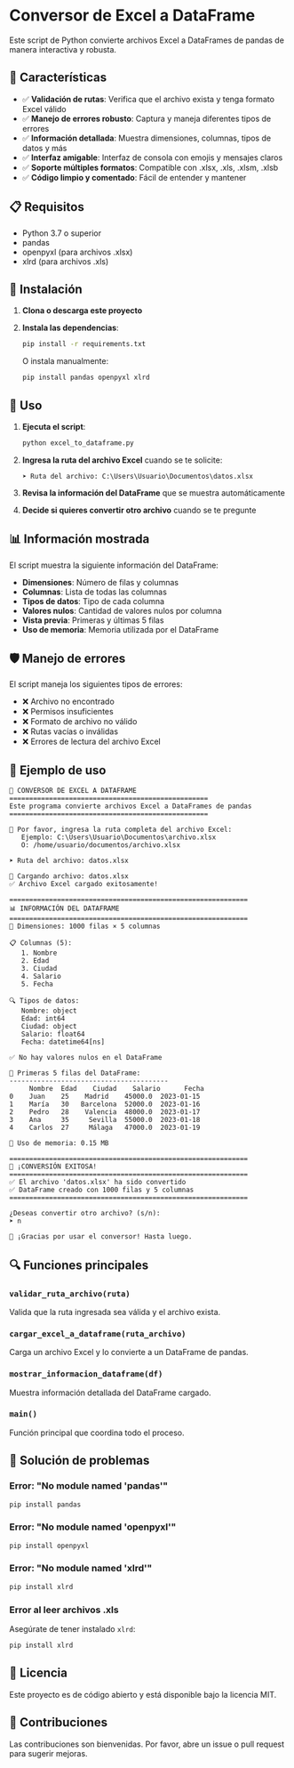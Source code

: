 # Conversor de Excel a DataFrame

Este script de Python convierte archivos Excel a DataFrames de pandas de manera interactiva y robusta.

## 🚀 Características

- ✅ **Validación de rutas**: Verifica que el archivo exista y tenga formato Excel válido
- ✅ **Manejo de errores robusto**: Captura y maneja diferentes tipos de errores
- ✅ **Información detallada**: Muestra dimensiones, columnas, tipos de datos y más
- ✅ **Interfaz amigable**: Interfaz de consola con emojis y mensajes claros
- ✅ **Soporte múltiples formatos**: Compatible con .xlsx, .xls, .xlsm, .xlsb
- ✅ **Código limpio y comentado**: Fácil de entender y mantener

## 📋 Requisitos

- Python 3.7 o superior
- pandas
- openpyxl (para archivos .xlsx)
- xlrd (para archivos .xls)

## 🔧 Instalación

1. **Clona o descarga este proyecto**

2. **Instala las dependencias**:
   ```bash
   pip install -r requirements.txt
   ```

   O instala manualmente:
   ```bash
   pip install pandas openpyxl xlrd
   ```

## 🎯 Uso

1. **Ejecuta el script**:
   ```bash
   python excel_to_dataframe.py
   ```

2. **Ingresa la ruta del archivo Excel** cuando se te solicite:
   ```
   ➤ Ruta del archivo: C:\Users\Usuario\Documentos\datos.xlsx
   ```

3. **Revisa la información del DataFrame** que se muestra automáticamente

4. **Decide si quieres convertir otro archivo** cuando se te pregunte

## 📊 Información mostrada

El script muestra la siguiente información del DataFrame:

- **Dimensiones**: Número de filas y columnas
- **Columnas**: Lista de todas las columnas
- **Tipos de datos**: Tipo de cada columna
- **Valores nulos**: Cantidad de valores nulos por columna
- **Vista previa**: Primeras y últimas 5 filas
- **Uso de memoria**: Memoria utilizada por el DataFrame

## 🛡️ Manejo de errores

El script maneja los siguientes tipos de errores:

- ❌ Archivo no encontrado
- ❌ Permisos insuficientes
- ❌ Formato de archivo no válido
- ❌ Rutas vacías o inválidas
- ❌ Errores de lectura del archivo Excel

## 📝 Ejemplo de uso

```
🚀 CONVERSOR DE EXCEL A DATAFRAME
==================================================
Este programa convierte archivos Excel a DataFrames de pandas
==================================================

📁 Por favor, ingresa la ruta completa del archivo Excel:
   Ejemplo: C:\Users\Usuario\Documentos\archivo.xlsx
   O: /home/usuario/documentos/archivo.xlsx

➤ Ruta del archivo: datos.xlsx

📂 Cargando archivo: datos.xlsx
✅ Archivo Excel cargado exitosamente!

============================================================
📊 INFORMACIÓN DEL DATAFRAME
============================================================
📏 Dimensiones: 1000 filas × 5 columnas

📋 Columnas (5):
   1. Nombre
   2. Edad
   3. Ciudad
   4. Salario
   5. Fecha

🔍 Tipos de datos:
   Nombre: object
   Edad: int64
   Ciudad: object
   Salario: float64
   Fecha: datetime64[ns]

✅ No hay valores nulos en el DataFrame

👀 Primeras 5 filas del DataFrame:
----------------------------------------
     Nombre  Edad    Ciudad    Salario      Fecha
0    Juan    25    Madrid    45000.0  2023-01-15
1    María   30   Barcelona  52000.0  2023-01-16
2    Pedro   28    Valencia  48000.0  2023-01-17
3    Ana     35     Sevilla  55000.0  2023-01-18
4    Carlos  27     Málaga   47000.0  2023-01-19

💾 Uso de memoria: 0.15 MB

============================================================
🎉 ¡CONVERSIÓN EXITOSA!
============================================================
✅ El archivo 'datos.xlsx' ha sido convertido
✅ DataFrame creado con 1000 filas y 5 columnas
============================================================

¿Deseas convertir otro archivo? (s/n):
➤ n

👋 ¡Gracias por usar el conversor! Hasta luego.
```

## 🔍 Funciones principales

### `validar_ruta_archivo(ruta)`
Valida que la ruta ingresada sea válida y el archivo exista.

### `cargar_excel_a_dataframe(ruta_archivo)`
Carga un archivo Excel y lo convierte a un DataFrame de pandas.

### `mostrar_informacion_dataframe(df)`
Muestra información detallada del DataFrame cargado.

### `main()`
Función principal que coordina todo el proceso.

## 🐛 Solución de problemas

### Error: "No module named 'pandas'"
```bash
pip install pandas
```

### Error: "No module named 'openpyxl'"
```bash
pip install openpyxl
```

### Error: "No module named 'xlrd'"
```bash
pip install xlrd
```

### Error al leer archivos .xls
Asegúrate de tener instalado `xlrd`:
```bash
pip install xlrd
```

## 📄 Licencia

Este proyecto es de código abierto y está disponible bajo la licencia MIT.

## 🤝 Contribuciones

Las contribuciones son bienvenidas. Por favor, abre un issue o pull request para sugerir mejoras. 